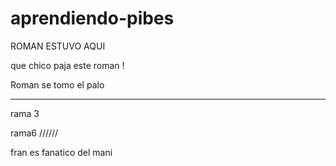 # aprendiendo-pibes

ROMAN ESTUVO AQUI

que chico paja este roman !

Roman se tomo el palo


---------

rama 3

rama6 //////

fran es fanatico del mani

